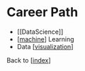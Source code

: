 # Career Path

- [[DataScience]]
- [[machine]] Learning
- Data [[visualization]]

Back to [[index]]

[//begin]: # "Autogenerated link references for markdown compatibility"
[machine]: machine.md "Machine Learning"
[visualization]: visualization.md "Data Visualization"
[index]: index.md "index"
[//end]: # "Autogenerated link references"

